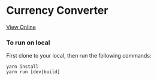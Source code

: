 # Currency Converter

[View Online](https://thissentenceiswrong.github.io/currency-converter-Vue/)

### To run on local
First clone to your local, then run the following commands:  

    yarn install
    yarn run [dev|build]
    
